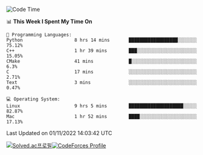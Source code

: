 
<!--START_SECTION:waka-->
![Code Time](http://img.shields.io/badge/Code%20Time-2%2C064%20hrs%2018%20mins-blue)

📊 **This Week I Spent My Time On** 

```text
💬 Programming Languages: 
Python                   8 hrs 14 mins       ██████████████████░░░░░░░   75.12% 
C++                      1 hr 39 mins        ███░░░░░░░░░░░░░░░░░░░░░░   15.05% 
CMake                    41 mins             █░░░░░░░░░░░░░░░░░░░░░░░░   6.3% 
C                        17 mins             ░░░░░░░░░░░░░░░░░░░░░░░░░   2.71% 
Text                     3 mins              ░░░░░░░░░░░░░░░░░░░░░░░░░   0.47%

💻 Operating System: 
Linux                    9 hrs 5 mins        ████████████████████░░░░░   82.87% 
Mac                      1 hr 52 mins        ████░░░░░░░░░░░░░░░░░░░░░   17.13%

```


 Last Updated on 01/11/2022 14:03:42 UTC
<!--END_SECTION:waka-->
[![Solved.ac프로필](http://mazassumnida.wtf/api/generate_badge?boj=hckim96)](https://solved.ac/hckim96)[![CodeForces Profile](https://cf.leed.at?id=hckim96)](https://codeforces.com/profile/hckim96)
